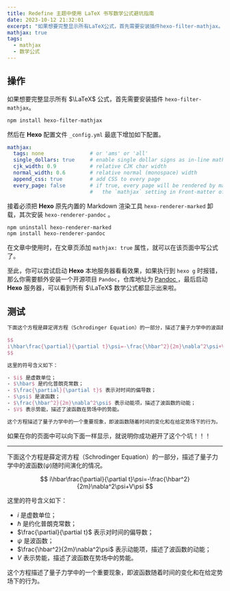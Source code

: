 ```yaml
---
title: Redefine 主题中使用 LaTeX 书写数学公式避坑指南
date: 2023-10-12 21:32:01
excerpt: "如果想要完整显示所有LaTeX公式，首先需要安装插件hexo-filter-mathjax。..."
mathjax: true
tags: 
  - mathjax
  - 数学公式
---
```


## 操作

如果想要完整显示所有 $\LaTeX$ 公式，首先需要安装插件 `hexo-filter-mathjax`。

```bash
npm install hexo-filter-mathjax
```

然后在 **Hexo** 配置文件 `_config.yml` 最底下增加如下配置。

```yaml
mathjax:
  tags: none               # or 'ams' or 'all'
  single_dollars: true     # enable single dollar signs as in-line math delimiters
  cjk_width: 0.9           # relative CJK char width
  normal_width: 0.6        # relative normal (monospace) width
  append_css: true         # add CSS to every page
  every_page: false        # if true, every page will be rendered by mathjax regardless 
                           #   the `mathjax` setting in Front-matter of each article
```

接着必须把 **Hexo** 原先内置的 Markdown 渲染工具 `hexo-renderer-marked` 卸载，其次安装 `hexo-renderer-pandoc` 。

```bash
npm uninstall hexo-renderer-marked
npm install hexo-renderer-pandoc
```

在文章中使用时，在文章页添加 `mathjax: true` 属性，就可以在该页面中写公式了。

至此，你可以尝试启动 **Hexo** 本地服务器看看效果，如果执行到 `hexo g` 时报错，那么你需要额外安装一个开源项目 `Pandoc`，仓库地址为 [Pandoc ](https://github.com/jgm/pandoc/releases)，最后启动 **Hexo** 服务器，可以看到所有 $\LaTeX$ 数学公式都显示出来啦。

## 测试

```tex
下面这个方程是薛定谔方程（Schrodinger Equation）的一部分，描述了量子力学中的波函数($\psi$)随时间演化的情况。

$$
i\hbar\frac{\partial}{\partial t}\psi=-\frac{\hbar^2}{2m}\nabla^2\psi+V\psi
$$

这里的符号含义如下：

- $i$ 是虚数单位；
- $\hbar$ 是约化普朗克常数；
- $\frac{\partial}{\partial t}$ 表示对时间的偏导数；
- $\psi$ 是波函数；
- $\frac{\hbar^2}{2m}\nabla^2\psi$ 表示动能项，描述了波函数的动能；
- $V$ 表示势能，描述了波函数在势场中的势能。

这个方程描述了量子力学中的一个重要现象，即波函数随着时间的变化和在给定势场下的行为。
```

如果在你的页面中可以向下面一样显示，就说明你成功避开了这个个坑！！！

------

下面这个方程是薛定谔方程（Schrodinger Equation）的一部分，描述了量子力学中的波函数($\psi$)随时间演化的情况。

$$
i\hbar\frac{\partial}{\partial t}\psi=-\frac{\hbar^2}{2m}\nabla^2\psi+V\psi
$$

这里的符号含义如下：

- $i$ 是虚数单位；
- $\hbar$ 是约化普朗克常数；
- $\frac{\partial}{\partial t}$ 表示对时间的偏导数；
- $\psi$ 是波函数；
- $\frac{\hbar^2}{2m}\nabla^2\psi$ 表示动能项，描述了波函数的动能；
- $V$ 表示势能，描述了波函数在势场中的势能。

这个方程描述了量子力学中的一个重要现象，即波函数随着时间的变化和在给定势场下的行为。

